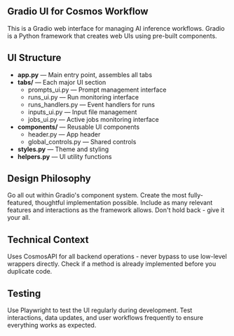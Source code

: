 ## Gradio UI for Cosmos Workflow

This is a Gradio web interface for managing AI inference workflows. Gradio is a Python framework that creates web UIs using pre-built components.

## UI Structure
- **app.py** — Main entry point, assembles all tabs
- **tabs/** — Each major UI section
  - prompts_ui.py — Prompt management interface
  - runs_ui.py — Run monitoring interface
  - runs_handlers.py — Event handlers for runs
  - inputs_ui.py — Input file management
  - jobs_ui.py — Active jobs monitoring interface
- **components/** — Reusable UI components
  - header.py — App header
  - global_controls.py — Shared controls
- **styles.py** — Theme and styling
- **helpers.py** — UI utility functions

## Design Philosophy

Go all out within Gradio's component system. Create the most fully-featured, thoughtful implementation possible. Include as many relevant features and interactions as the framework allows. Don't hold back - give it your all.

## Technical Context

Uses CosmosAPI for all backend operations - never bypass to use low-level wrappers directly. Check if a method is already implemented before you duplicate code.

## Testing

Use Playwright to test the UI regularly during development. Test interactions, data updates, and user workflows frequently to ensure everything works as expected.